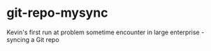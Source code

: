 # git-repo-mysync
Kevin's first run at problem sometime encounter in large enterprise - syncing a Git repo
